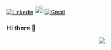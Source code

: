 [![Linkedin](https://img.shields.io/badge/-LinkedIn-blue?style=flat&logo=Linkedin&logoColor=white)](https://www.linkedin.com/in/larissanrocha/)
[<img src="https://img.shields.io/github/followers/hpzynha?label=follow&style=social" height="22" title="Follow me" />](https://github.com/hpzynha) 
[![Gmail](https://img.shields.io/badge/-Gmail-c14438?style=flat&logo=Gmail&logoColor=white)](mailto:larissa.nogueira.rocha@gmail.com)

### Hi there 👋


<p align="center"> 
 <a><img src="https://github-readme-stats.vercel.app/api?username=hpzynha&show_icons=true&theme="redyellow" /></a>
</p> 

<!--
**hpzynha/hpzynha** is a ✨ _special_ ✨ repository because its `README.md` (this file) appears on your GitHub profile.

Here are some ideas to get you started:

- 🔭 I’m currently working on ...blue
- 🌱 I’m currently learning ...
- 👯 I’m looking to collaborate on ...
- 🤔 I’m looking for help with ...
- 💬 Ask me about ...
- 📫 How to reach me: ...
- 😄 Pronouns: ...
- ⚡ Fun fact: ...
-->

